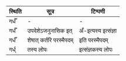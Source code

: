 | स्थिति | सूत्र | टिप्पणी |
| ----- | ------- | ------ |
| गर्धँ | - | - |
| गर्धँ | उपदेशेऽजनुनासिक इत् | अँ-इत्यस्य इत्संज्ञा |
| गर्धँ | शेषात् कर्तरि परस्मैपदम् | इति परस्मैपदम् |
| गर्ध् | तस्य लोपः | इत्संज्ञकस्य लोपः |
